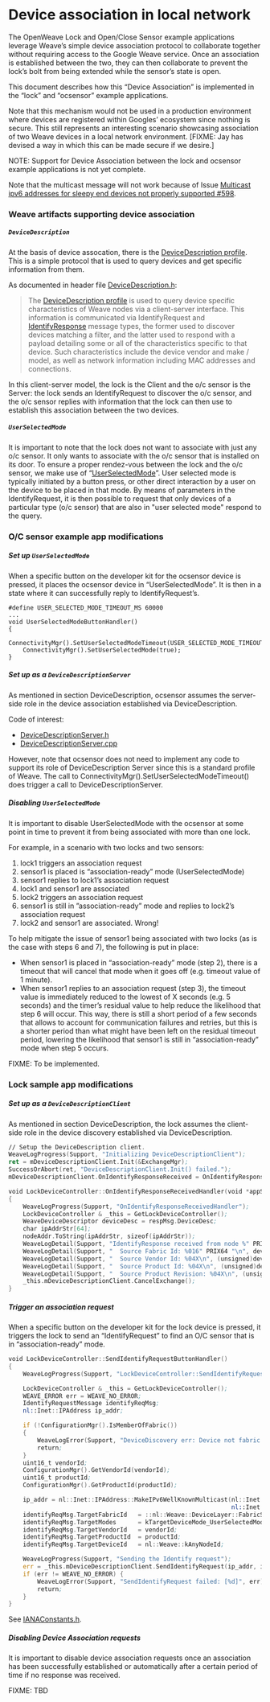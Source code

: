 # Device association in local network

The OpenWeave Lock and Open/Close Sensor example applications leverage Weave’s 
simple device association protocol to collaborate together without requiring 
access to the Google Weave service. Once an association is established between 
the two, they can then collaborate to prevent the lock’s bolt from being extended 
while the sensor’s state is open. 

This document describes how this “Device Association” is implemented in the 
“lock” and “ocsensor” example applications.

Note that this mechanism would not be used in a production environment where 
devices are registered within Googles’ ecosystem since nothing is secure. 
This still represents an interesting scenario showcasing association of two 
Weave devices in a local network environment.
[FIXME: Jay has devised a way in which this can be made secure if we desire.]

NOTE: Support for Device Association between the lock and ocsensor example applications
is not yet complete.

Note that the multicast message will not work because of Issue
[Multicast ipv6 addresses for sleepy end devices not properly supported #598](https://github.com/openweave/openweave-core/issues/598).

### Weave artifacts supporting device association

##### `DeviceDescription`

At the basis of device assocation, there is the [DeviceDescription profile](https://github.com/openweave/openweave-core/blob/48d41755077abf98871bea413dd25bf09d3fdb09/src/lib/profiles/device-description/DeviceDescription.h). 
This is a simple protocol that is used to query devices and get specific 
information from them.

As documented in header file [DeviceDescription.h](https://github.com/openweave/openweave-core/blob/48d41755077abf98871bea413dd25bf09d3fdb09/src/lib/profiles/device-description/DeviceDescription.h):
> The [DeviceDescription profile](https://github.com/openweave/openweave-core/blob/48d41755077abf98871bea413dd25bf09d3fdb09/src/lib/profiles/device-description/DeviceDescription.h) is used to query device specific characteristics 
> of Weave nodes via a client-server interface.  This information is communicated
> via IdentifyRequest and [IdentifyResponse](https://github.com/openweave/openweave-core/blob/689175e97b8fbbb35caf1eac5fb8975d9378940f/src/lib/support/WeaveNames.cpp#L285) message types, the former used to
> discover devices matching a filter, and the latter used to respond with a
> payload detailing some or all of the characteristics specific to that device.
> Such characteristics include the device vendor and make / model, as well 
>as network information including MAC addresses and connections.

In this client-server model, the lock is the Client and the o/c sensor is the 
Server: the lock sends an IdentifyRequest to discover the o/c sensor, and 
the o/c sensor replies with information that the lock can then use to establish 
this association between the two devices.

##### `UserSelectedMode`

It is important to note that the lock does not want to associate with just any o/c sensor. 
It only wants to associate with the o/c sensor that is installed on its door. 
To ensure a proper rendez-vous between the lock and the o/c sensor, we make use of “[UserSelectedMode](https://github.com/openweave/openweave-core/blob/48d41755077abf98871bea413dd25bf09d3fdb09/src/device-manager/java/src/nl/Weave/DeviceManager/TargetDeviceModes.java#L31)”. 
User selected mode is typically initiated by a button press, or other direct interaction by a user 
on the device to be placed in that mode.  By means of parameters in the IdentifyRequest, it is then 
possible to request that only devices of a particular type (o/c sensor) that are also in 
"user selected mode" respond to the query.

### O/C sensor example app modifications

##### Set up `UserSelectedMode`

When a specific button on the developer kit for the ocsensor 
device is pressed, it places the 
ocsensor device in “UserSelectedMode”. It is then in a state 
where it can successfully reply to 
IdentifyRequest’s.

```
#define USER_SELECTED_MODE_TIMEOUT_MS 60000
...
void UserSelectedModeButtonHandler()
{
    ConnectivityMgr().SetUserSelectedModeTimeout(USER_SELECTED_MODE_TIMEOUT_MS);
    ConnectivityMgr().SetUserSelectedMode(true);
}
```

##### Set up as a `DeviceDescriptionServer`

As mentioned in section DeviceDescription, ocsensor assumes the 
server-side role in the device 
association established via DeviceDescription. 

Code of interest:
- [DeviceDescriptionServer.h](https://github.com/openweave/openweave-core/blob/master/src/adaptations/device-layer/include/Weave/DeviceLayer/internal/DeviceDescriptionServer.h)
- [DeviceDescriptionServer.cpp](https://github.com/openweave/openweave-core/blob/master/src/adaptations/device-layer/DeviceDescriptionServer.cpp)

However, note that ocsensor does not need to implement any code 
to support its role of DeviceDescription Server since this is a 
standard profile of Weave.
The call to ConnectivityMgr().SetUserSelectedModeTimeout() does 
trigger a call to DeviceDescriptionServer. 

##### Disabling `UserSelectedMode`

It is important to disable UserSelectedMode with the ocsensor at 
some point in time to 
prevent it from being associated with more than one lock.

For example, in a scenario with two locks and two sensors:
1. lock1 triggers an association request
1. sensor1 is placed is “association-ready” mode (UserSelectedMode)
1. sensor1 replies to lock1’s association request
1. lock1 and sensor1 are associated
1. lock2 triggers an association request
1. sensor1 is still in ”association-ready” mode and replies to lock2’s association request
1. lock2 and sensor1 are associated. Wrong!

To help mitigate the issue of sensor1 being associated with two locks (as is the case with 
steps 6 and 7), the following is put in place:
- When sensor1 is placed in “association-ready” mode (step 2), there is a timeout that will cancel that mode when it goes off (e.g. timeout value of 1 minute).
- When sensor1 replies to an association request (step 3), the timeout value is immediately reduced to the lowest  of X seconds (e.g. 5 seconds) and the timer’s residual value to help reduce the likelihood that step 6 will occur. This way, there is still a short period of a few seconds that allows to account for communication failures and retries, but this is a shorter period than what might have been left on the residual timeout period, lowering the likelihood that sensor1 is still in “association-ready” mode when step 5 occurs.

FIXME: To be implemented.

### Lock sample app modifications

##### Set up as a `DeviceDescriptionClient`
As mentioned in section DeviceDescription, the lock assumes the 
client-side role in the device 
discovery established via DeviceDescription. 

```asm
// Setup the DeviceDescription client.
WeaveLogProgress(Support, "Initializing DeviceDescriptionClient");
ret = mDeviceDescriptionClient.Init(&ExchangeMgr);
SuccessOrAbort(ret, "DeviceDescriptionClient.Init() failed.");
mDeviceDescriptionClient.OnIdentifyResponseReceived = OnIdentifyResponseReceivedHandler;
```

```asm
void LockDeviceController::OnIdentifyResponseReceivedHandler(void *appState, uint64_t nodeId, const IPAddress& nodeAddr, const IdentifyResponseMessage& respMsg)
{
    WeaveLogProgress(Support, "OnIdentifyResponseReceivedHandler");
    LockDeviceController & _this = GetLockDeviceController();
    WeaveDeviceDescriptor deviceDesc = respMsg.DeviceDesc;
    char ipAddrStr[64];
    nodeAddr.ToString(ipAddrStr, sizeof(ipAddrStr));
    WeaveLogDetail(Support, "IdentifyResponse received from node %" PRIX64 " (%s)\n", nodeId, ipAddrStr);
    WeaveLogDetail(Support, "  Source Fabric Id: %016" PRIX64 "\n", deviceDesc.FabricId);
    WeaveLogDetail(Support, "  Source Vendor Id: %04X\n", (unsigned)deviceDesc.VendorId);
    WeaveLogDetail(Support, "  Source Product Id: %04X\n", (unsigned)deviceDesc.ProductId);
    WeaveLogDetail(Support, "  Source Product Revision: %04X\n", (unsigned)deviceDesc.ProductRevision);
    _this.mDeviceDescriptionClient.CancelExchange();
}
```

##### Trigger an association request

When a specific button on the developer kit for the lock device 
is pressed, it triggers the lock 
to send an “IdentifyRequest” to find an O/C sensor that is in 
“association-ready” mode.

```asm
void LockDeviceController::SendIdentifyRequestButtonHandler()
{
    WeaveLogProgress(Support, "LockDeviceController::SendIdentifyRequestButtonHandler()");

    LockDeviceController & _this = GetLockDeviceController();
    WEAVE_ERROR err = WEAVE_NO_ERROR;
    IdentifyRequestMessage identifyReqMsg;
    nl::Inet::IPAddress ip_addr;

    if (!ConfigurationMgr().IsMemberOfFabric())
    {
        WeaveLogError(Support, "DeviceDiscovery err: Device not fabric provisioned");
        return;
    }
    uint16_t vendorId;
    ConfigurationMgr().GetVendorId(vendorId);
    uint16_t productId;
    ConfigurationMgr().GetProductId(productId);

    ip_addr = nl::Inet::IPAddress::MakeIPv6WellKnownMulticast(nl::Inet::kIPv6MulticastScope_Link,
                                                              nl::Inet::kIPV6MulticastGroup_AllNodes);
    identifyReqMsg.TargetFabricId   = ::nl::Weave::DeviceLayer::FabricState.FabricId;
    identifyReqMsg.TargetModes      = kTargetDeviceMode_UserSelectedMode;
    identifyReqMsg.TargetVendorId   = vendorId;
    identifyReqMsg.TargetProductId  = productId;
    identifyReqMsg.TargetDeviceId   = nl::Weave::kAnyNodeId;

    WeaveLogProgress(Support, "Sending the Identify request");
    err = _this.mDeviceDescriptionClient.SendIdentifyRequest(ip_addr, identifyReqMsg);
    if (err != WEAVE_NO_ERROR) {
        WeaveLogError(Support, "SendIdentifyRequest failed: [%d]", err);
        return;
    }
}
```

See [IANAConstants.h](https://github.com/openweave/openweave-core/blob/48d41755077abf98871bea413dd25bf09d3fdb09/src/inet/IANAConstants.h).

##### Disabling Device Association requests

It is important to disable device association requests once an 
association has been successfully 
established or automatically after a certain period of time if 
no response was received.

FIXME: TBD
